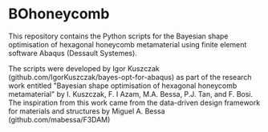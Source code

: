 # BOhoneycomb
This repository contains the Python scripts for the Bayesian shape optimisation of hexagonal honeycomb metamaterial using finite element software Abaqus (Dessault Systemes).

The scripts were developed by Igor Kuszczak (github.com/IgorKuszczak/bayes-opt-for-abaqus) as part of the research work entitled "Bayesian shape optimisation of hexagonal honeycomb metamaterial" by I. Kuszczak, F. I Azam, M.A. Bessa, P.J. Tan, and F. Bosi. The inspiration from this work came from the data-driven design framework for materials and structures by Miguel A. Bessa (github.com/mabessa/F3DAM) 

